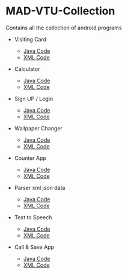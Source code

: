# MAD-VTU-Collection

Contains all  the collection of android programs


- Visiting Card 
     - [Java Code](https://github.com/akrish4/MAD-VTU-Collection/blob/main/Visitngcard/app/src/androidTest/java/com/example/visitngcard/ExampleInstrumentedTest.java)
     - [XML Code](https://github.com/akrish4/MAD-VTU-Collection/blob/main/Visitngcard/app/src/main/res/layout/activity_main.xml)

- Calculator 
     - [Java Code](https://github.com/akrish4/MAD-VTU-Collection/blob/main/Calculator/app/src/androidTest/java/com/example/calculator/ExampleInstrumentedTest.java)
     - [XML Code](https://github.com/akrish4/MAD-VTU-Collection/blob/main/Calculator/app/src/main/res/layout/activity_main.xml)

- Sign UP / Login 
     - [Java Code](https://github.com/akrish4/MAD-VTU-Collection/blob/main/LOGIN/app/src/androidTest/java/com/example/login/ExampleInstrumentedTest.java)
     - [XML Code](https://github.com/akrish4/MAD-VTU-Collection/tree/main/LOGIN/app/src/main/res/layout)

- Wallpaper Changer
     - [Java Code](https://github.com/akrish4/MAD-VTU-Collection/blob/main/WallpaperChanger/app/src/androidTest/java/com/example/wallpaperchanger/ExampleInstrumentedTest.java)
     - [XML Code](https://github.com/akrish4/MAD-VTU-Collection/blob/main/WallpaperChanger/app/src/main/res/layout/activity_main.xml)

- Counter App
     - [Java Code](https://github.com/akrish4/MAD-VTU-Collection/blob/main/CounterApp/app/src/androidTest/java/com/example/counterapp/ExampleInstrumentedTest.java)
     - [XML Code](https://github.com/akrish4/MAD-VTU-Collection/blob/main/CounterApp/app/src/main/res/layout/activity_main.xml)

- Parser xml json data 
     - [Java Code]()
     - [XML Code]()

- Text to Speech
     - [Java Code](https://github.com/akrish4/MAD-VTU-Collection/blob/main/TextToSpeech/app/src/androidTest/java/com/example/texttospeech/ExampleInstrumentedTest.java)
     - [XML Code](https://github.com/akrish4/MAD-VTU-Collection/blob/main/TextToSpeech/app/src/main/res/layout/activity_main.xml)

- Call & Save App
     - [Java Code]()
     - [XML Code]()
